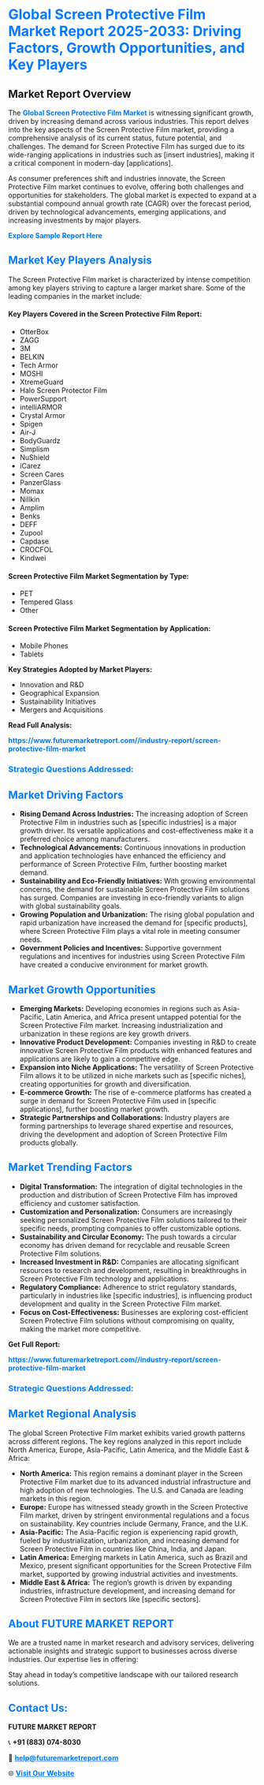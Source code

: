 <h1 style="color: #007BFF;">Global Screen Protective Film Market Report 2025-2033: Driving Factors, Growth Opportunities, and Key Players</h1>

<section id="overview">
<h2>Market Report Overview</h2>
<p>The <a href="https://www.futuremarketreport.com//industry-report/screen-protective-film-market" style="color: #007BFF; text-decoration: none;"><strong>Global Screen Protective Film Market</strong></a> is witnessing significant growth, driven by increasing demand across various industries. This report delves into the key aspects of the Screen Protective Film market, providing a comprehensive analysis of its current status, future potential, and challenges. The demand for Screen Protective Film has surged due to its wide-ranging applications in industries such as [insert industries], making it a critical component in modern-day [applications].</p>
<p>As consumer preferences shift and industries innovate, the Screen Protective Film market continues to evolve, offering both challenges and opportunities for stakeholders. The global market is expected to expand at a substantial compound annual growth rate (CAGR) over the forecast period, driven by technological advancements, emerging applications, and increasing investments by major players.</p>
</section>

<section id="overview">
<p><a href="https://www.futuremarketreport.com//request-sample/reportId=60757" style="color: #007BFF; text-decoration: none;"><strong>Explore Sample Report Here</strong></a></p>
</section>

<section id="key-players">
<h2 style="color: #007BFF;">Market Key Players Analysis</h2>
<p>The Screen Protective Film market is characterized by intense competition among key players striving to capture a larger market share. Some of the leading companies in the market include:</p>
<h4>Key Players Covered in the Screen Protective Film Report:</h4>
<ul><li>OtterBox</li><li>ZAGG</li><li>3M</li><li>BELKIN</li><li>Tech Armor</li><li>MOSHI</li><li>XtremeGuard</li><li>Halo Screen Protector Film</li><li>PowerSupport</li><li>intelliARMOR</li><li>Crystal Armor</li><li>Spigen</li><li>Air-J</li><li>BodyGuardz</li><li>Simplism</li><li>NuShield</li><li>iCarez</li><li>Screen Cares</li><li>PanzerGlass</li><li>Momax</li><li>Nillkin</li><li>Amplim</li><li>Benks</li><li>DEFF</li><li>Zupool</li><li>Capdase</li><li>CROCFOL</li><li>Kindwei</li></ul>
<h4>Screen Protective Film Market Segmentation by Type:</h4>
<ul><li>PET</li><li>Tempered Glass</li><li>Other</li></ul>

<h4>Screen Protective Film Market Segmentation by Application:</h4>
<ul><li>Mobile Phones</li><li>Tablets</li></ul>
<p><strong>Key Strategies Adopted by Market Players:</strong></p>
<ul>
<li>Innovation and R&D</li>
<li>Geographical Expansion</li>
<li>Sustainability Initiatives</li>
<li>Mergers and Acquisitions</li>
</ul>
</section>

<section>
<p><strong>Read Full Analysis: </strong></p><a href="https://www.futuremarketreport.com//industry-report/screen-protective-film-market" style="color: #007BFF; text-decoration: none;"><strong>https://www.futuremarketreport.com//industry-report/screen-protective-film-market</strong></a>
<h3 style="color: #007BFF;">Strategic Questions Addressed:</h3>
</section>

<section id="driving-factors">
<h2 style="color: #007BFF;">Market Driving Factors</h2>
<ul>
<li><strong>Rising Demand Across Industries:</strong> The increasing adoption of Screen Protective Film in industries such as [specific industries] is a major growth driver. Its versatile applications and cost-effectiveness make it a preferred choice among manufacturers.</li>
<li><strong>Technological Advancements:</strong> Continuous innovations in production and application technologies have enhanced the efficiency and performance of Screen Protective Film, further boosting market demand.</li>
<li><strong>Sustainability and Eco-Friendly Initiatives:</strong> With growing environmental concerns, the demand for sustainable Screen Protective Film solutions has surged. Companies are investing in eco-friendly variants to align with global sustainability goals.</li>
<li><strong>Growing Population and Urbanization:</strong> The rising global population and rapid urbanization have increased the demand for [specific products], where Screen Protective Film plays a vital role in meeting consumer needs.</li>
<li><strong>Government Policies and Incentives:</strong> Supportive government regulations and incentives for industries using Screen Protective Film have created a conducive environment for market growth.</li>
</ul>
</section>

<section id="growth-opportunities">
<h2 style="color: #007BFF;">Market Growth Opportunities</h2>
<ul>
<li><strong>Emerging Markets:</strong> Developing economies in regions such as Asia-Pacific, Latin America, and Africa present untapped potential for the Screen Protective Film market. Increasing industrialization and urbanization in these regions are key growth drivers.</li>
<li><strong>Innovative Product Development:</strong> Companies investing in R&D to create innovative Screen Protective Film products with enhanced features and applications are likely to gain a competitive edge.</li>
<li><strong>Expansion into Niche Applications:</strong> The versatility of Screen Protective Film allows it to be utilized in niche markets such as [specific niches], creating opportunities for growth and diversification.</li>
<li><strong>E-commerce Growth:</strong> The rise of e-commerce platforms has created a surge in demand for Screen Protective Film used in [specific applications], further boosting market growth.</li>
<li><strong>Strategic Partnerships and Collaborations:</strong> Industry players are forming partnerships to leverage shared expertise and resources, driving the development and adoption of Screen Protective Film products globally.</li>
</ul>
</section>

<section id="trending-factors">
<h2 style="color: #007BFF;">Market Trending Factors</h2>
<ul>
<li><strong>Digital Transformation:</strong> The integration of digital technologies in the production and distribution of Screen Protective Film has improved efficiency and customer satisfaction.</li>
<li><strong>Customization and Personalization:</strong> Consumers are increasingly seeking personalized Screen Protective Film solutions tailored to their specific needs, prompting companies to offer customizable options.</li>
<li><strong>Sustainability and Circular Economy:</strong> The push towards a circular economy has driven demand for recyclable and reusable Screen Protective Film solutions.</li>
<li><strong>Increased Investment in R&D:</strong> Companies are allocating significant resources to research and development, resulting in breakthroughs in Screen Protective Film technology and applications.</li>
<li><strong>Regulatory Compliance:</strong> Adherence to strict regulatory standards, particularly in industries like [specific industries], is influencing product development and quality in the Screen Protective Film market.</li>
<li><strong>Focus on Cost-Effectiveness:</strong> Businesses are exploring cost-efficient Screen Protective Film solutions without compromising on quality, making the market more competitive.</li>
</ul>
</section>

<section>
<p><strong>Get Full Report: </strong></p><a href="https://www.futuremarketreport.com//industry-report/screen-protective-film-market" style="color: #007BFF; text-decoration: none;"><strong>https://www.futuremarketreport.com//industry-report/screen-protective-film-market</strong></a>
<h3 style="color: #007BFF;">Strategic Questions Addressed:</h3>
</section>


<section id="regional-analysis">
<h2 style="color: #007BFF;">Market Regional Analysis</h2>
<p>The global Screen Protective Film market exhibits varied growth patterns across different regions. The key regions analyzed in this report include North America, Europe, Asia-Pacific, Latin America, and the Middle East & Africa:</p>
<ul>
<li><strong>North America:</strong> This region remains a dominant player in the Screen Protective Film market due to its advanced industrial infrastructure and high adoption of new technologies. The U.S. and Canada are leading markets in this region.</li>
<li><strong>Europe:</strong> Europe has witnessed steady growth in the Screen Protective Film market, driven by stringent environmental regulations and a focus on sustainability. Key countries include Germany, France, and the U.K.</li>
<li><strong>Asia-Pacific:</strong> The Asia-Pacific region is experiencing rapid growth, fueled by industrialization, urbanization, and increasing demand for Screen Protective Film in countries like China, India, and Japan.</li>
<li><strong>Latin America:</strong> Emerging markets in Latin America, such as Brazil and Mexico, present significant opportunities for the Screen Protective Film market, supported by growing industrial activities and investments.</li>
<li><strong>Middle East & Africa:</strong> The region’s growth is driven by expanding industries, infrastructure development, and increasing demand for Screen Protective Film in sectors like [specific sectors].</li>
</ul>
</section>

<footer>
<h2 style="color: #007BFF;">About FUTURE MARKET REPORT</h2>
<p>We are a trusted name in market research and advisory services, delivering actionable insights and strategic support to businesses across diverse industries. Our expertise lies in offering:</p>

<p>Stay ahead in today’s competitive landscape with our tailored research solutions.</p>

<h2 style="color: #007BFF;">Contact Us:</h2>
<p><strong>FUTURE MARKET REPORT</strong></p>
<p>📞 <strong>+91 (883) 074-8030</strong></p>
<p>📧 <strong><a href="mailto:help@futuremarketreport.com" style="color: #007BFF;">help@futuremarketreport.com</a></strong></p>
<p>🌐 <strong><a href="https://www.futuremarketreport.com/" style="color: #007BFF;">Visit Our Website</a></strong></p>
</footer>